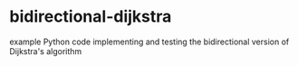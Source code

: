 # bidirectional-dijkstra
example Python code implementing and testing the bidirectional version of Dijkstra's algorithm
